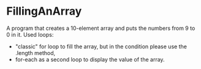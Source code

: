 # FillingAnArray
A program that creates a 10-element array and puts the numbers from 9 to 0 in it.
Used loops:
- "classic" for loop to fill the array, but in the condition please use the .length method,
- for-each as a second loop to display the value of the array.
